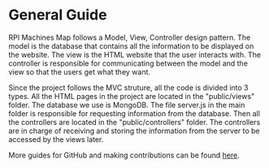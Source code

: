 # General Guide
RPI Machines Map follows a Model, View, Controller design pattern.
The model is the database that contains all the information to be displayed
on the website. 
The view is the HTML website that the user interacts with.
The controller is responsible for communicating between the model and 
the view so that the users get what they want. 

Since the project follows the MVC struture, all the code is divided into 3 types.
All the HTML pages in the project are located in the "public/views" folder.
The database we use is MongoDB. The file server.js in the main folder is 
responsible for requesting information from the database. 
Then all the controllers are located in the "public/controllers" folder. 
The controllers are in charge of receiving and storing the information from 
the server to be accessed by the views later.

More guides for GitHub and making contributions can be found [here](.).